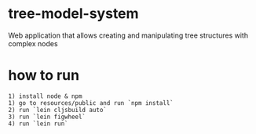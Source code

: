 # tree-model-system
Web application that allows creating and manipulating tree structures with complex nodes

# how to run
    1) install node & npm
    1) go to resources/public and run `npm install`
    2) run `lein cljsbuild auto`
    3) run `lein figwheel`
    4) run `lein run`
